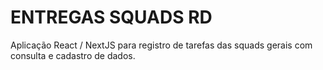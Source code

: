 # ENTREGAS SQUADS RD

Aplicação React / NextJS para registro de tarefas das squads gerais com consulta e cadastro de dados.
